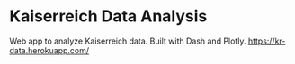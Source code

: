 # Kaiserreich Data Analysis
Web app to analyze Kaiserreich data. Built with Dash and Plotly. https://kr-data.herokuapp.com/
